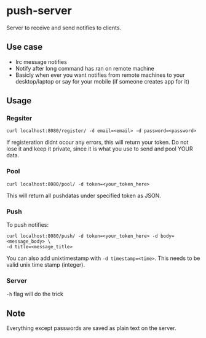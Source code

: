# push-server
Server to receive and send notifies to clients.

## Use case
* Irc message notifies
* Notify after long command has ran on remote machine
* Basicly when ever you want notifies from remote machines to your desktop/laptop
or say for your mobile (if someone creates app for it)

## Usage
### Regsiter
```
curl localhost:8080/register/ -d email=<email> -d password=<password>
```
If registeration didnt ocour any errors, this will return your token. Do not
lose it and keep it private, since it is what you use to send and pool
YOUR data.
### Pool
```
curl localhost:8080/pool/ -d token=<your_token_here>
```
This will return all pushdatas under specified token as JSON.
### Push
To push notifies:
```
curl localhost:8080/push/ -d token=<your_token_here> -d body=<message_body> \
-d title=<message_title>
```
You can also add unixtimestamp with `-d timestamp=<time>`. This needs to be
valid unix time stamp (integer).

### Server
`-h` flag will do the trick


## Note
Everything except passwords are saved as plain text on the server.
